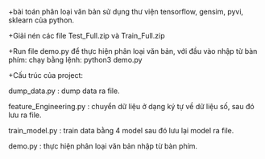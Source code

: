 +bài toán phân loại văn bản sử dụng thư viện tensorflow, gensim, pyvi, sklearn của python.

+Giải nén các file Test_Full.zip và Train_Full.zip

+Run file demo.py để thực hiện phân loại văn bản, với đầu vào nhập từ bàn phím:
chạy bằng lệnh: python3 demo.py

+Cấu trúc của project:

dump_data.py : dump data ra file.

feature_Engineering.py : chuyển dữ liệu ở dạng ký tự về dữ liệu số, sau đó lưu ra file.

train_model.py : train data bằng 4 model sau đó lưu lại model ra file.

demo.py : thực hiện phân loại văn bản nhập từ bàn phím.
